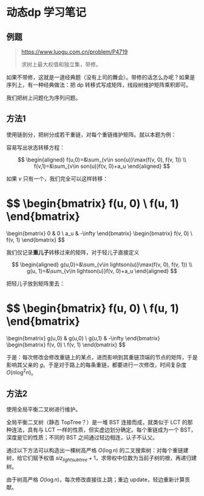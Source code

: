 # 动态dp 学习笔记

## 例题

> <https://www.luogu.com.cn/problem/P4719>
> 
> 求树上最大权值和独立集，带修。

如果不带修，这就是一道经典题（没有上司的舞会）。带修的话怎么办呢？如果是序列上，有一种经典做法：把 dp 转移式写成矩阵，线段树维护矩阵乘积即可。

我们把树上问题化为序列问题。

## 方法1

使用链剖分，把树分成若干重链，对每个重链维护矩阵。就以本题为例：

容易写出状态转移方程：

$$
\begin{aligned}
    f(u,0)=&\sum_{v\in son(u)}\max(f(v, 0), f(v, 1))
    \\
    f(v,1)=&\sum_{v\in son(u)}f(v, 0)+a_u
\end{aligned}
$$

如果 $v$ 只有一个，我们完全可以这样转移：

$$
\begin{bmatrix}
    f(u, 0)
    \\
    f(u, 1)
\end{bmatrix}
=
\begin{bmatrix}
    0 & 0
    \\
    a_u & -\infty
\end{bmatrix}
\begin{bmatrix}
    f(v, 0)
    \\
    f(v, 1)
\end{bmatrix}
$$

我们仅记录**重儿子**转移过来的矩阵，对于轻儿子直接定义

$$
\begin{aligned}
    g(u,0)=&\sum_{v\in lightson(u)}\max(f(v, 0), f(v, 1))
    \\
    g(u, 1)=&\sum_{v\in lightson(u)}f(v, 0)+a_u
\end{aligned}
$$

把轻儿子放到矩阵里去：

$$
\begin{bmatrix}
    f(u, 0)
    \\
    f(u, 1)
\end{bmatrix}
=
\begin{bmatrix}
    g(u,0) & g(u,0)
    \\
    g(u,1) & -\infty
\end{bmatrix}
\begin{bmatrix}
    f(v, 0)
    \\
    f(v, 1)
\end{bmatrix}
$$

于是：每次修改会修改重链上的某点，进而影响到其重链顶端的节点的矩阵，于是影响其父亲的 $g$。于是对于路上的每条重链，都要进行一次修改，时间复杂度 $O(n\log^2n)$。  

## 方法2

使用全局平衡二叉树进行维护。

全局平衡二叉树（静态 TopTree？）是一堆 BST 连接而成，就类似于 LCT 的那种连法，具有与 LCT 一样的性质，但实虚边划分确定。每个重链成为一个 BST，深度是它的性质；不同的 BST 之间通过轻边相连，认子不认父。

通过以下方法可以构造出一棵树高严格 $O(\log n)$ 的二叉搜索树：对每个重链建树，给它们赋予权值 $siz_{lightsubtree}+1$，求带权中位数为当前子树的根，再递归建树。

由于树高严格 $O(\log n)$，每次修改直接往上跳；重边 update，轻边重新计算贡献。